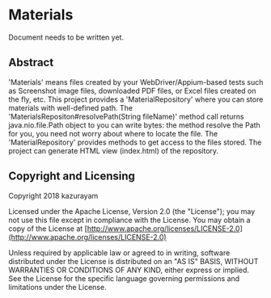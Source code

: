 Materials
====

Document needs to be written yet.

## Abstract

'Materials' means files created by your WebDriver/Appium-based tests such as Screenshot image files, downloaded PDF files, or Excel files created on the fly, etc. This project provides a 'MaterialRepository' where you can store materials with well-defined path. The 'MaterialsRepositon#resolvePath(String fileName)' method call returns java.nio.file.Path object to you can write bytes: the method resolve the Path for you, you need not worry about where to locate the file. The 'MaterialRepository' provides methods to get access to the files stored. The project can generate HTML view (index.html) of the repository.


## Copyright and Licensing

Copyright 2018 kazurayam

Licensed under the Apache License, Version 2.0 (the "License");
you may not use this file except in compliance with the License.
You may obtain a copy of the License at [http://www.apache.org/licenses/LICENSE-2.0](http://www.apache.org/licenses/LICENSE-2.0)

Unless required by applicable law or agreed to in writing, software distributed
under the License is distributed on an "AS IS" BASIS,
WITHOUT WARRANTIES OR CONDITIONS OF ANY KIND,
either express or implied.
See the License for the specific language governing permissions and limitations
under the License.
